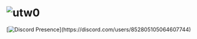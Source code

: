 # <img src="https://komarev.com/ghpvc/?username=NotVesly&label=Ziyaretçi%20Sayısı&color=552b75" alt="utw0" />



[![Discord Presence](https://lanyard-profile-readme.vercel.app/api/852805105064607744?theme=light&bg=111111&animated=false&hideDiscrim=true&borderRadius=30px&idleMessage=Probably%20doing%20something%20else...)](https://discord.com/users/852805105064607744)

